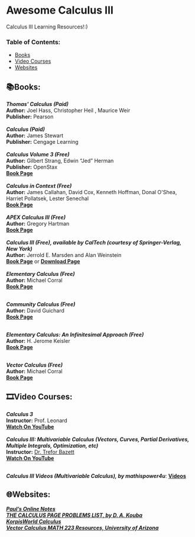 # Awesome Calculus III
Calculus III Learning Resources!:)

### **Table of Contents:**
* [Books](#booksbooks)
* [Video Courses](#film_stripvideo-courses)
* [Websites](#globe_with_meridianswebsites)


## :books:Books:

***Thomas' Calculus (Paid)*** <br />
**Author:** Joel Hass, Christopher Heil , Maurice Weir <br />
**Publisher:** Pearson <br />
 <br />
***Calculus (Paid)*** <br />
**Author:** James Stewart <br />
**Publisher:** Cengage Learning <br />
 <br />
***Calculus Volume 3 (Free)*** <br />
**Author:** Gilbert Strang, Edwin “Jed” Herman <br />
**Publisher:** OpenStax <br />
[**Book Page**](https://openstax.org/details/books/calculus-volume-3) <br />
<br />
***Calculus in Context (Free)*** <br />
**Author:** James Callahan, David Cox, Kenneth Hoffman, Donal O'Shea, Harriet Pollatsek, Lester Senechal <br />
[**Book Page**](http://www.science.smith.edu/~callahan/intromine.html) <br />
  <br />
***APEX Calculus III (Free)*** <br />
**Author:** Gregory Hartman <br />
[**Book Page**](http://www.apexcalculus.com/downloads/) <br />
 <br />
***Calculus III (Free), available by CalTech (courtesy of Springer-Verlag, New York)*** <br />
**Author:** Jerrold E. Marsden and Alan Weinstein <br />
[**Book Page**](http://www.cds.caltech.edu/~marsden/volume/Calculus/) or [**Download Page**](https://authors.library.caltech.edu/25043/) <br />
 <br />
***Elementary Calculus (Free)*** <br />
**Author:** Michael Corral <br />
[**Book Page**](http://www.mecmath.net/calculus/index.html) <br />
<br />

***Community Calculus (Free)*** <br />
**Author:** David Guichard <br />
[**Book Page**](https://www.whitman.edu/mathematics/multivariable/) <br />
<br />

***Elementary Calculus: An Infinitesimal Approach (Free)*** <br />
**Author:** H. Jerome Keisler <br />
[**Book Page**](https://people.math.wisc.edu/~hkeisler/calc.html) <br />
 <br />
 
***Vector Calculus (Free)*** <br />
**Author:** Michael Corral <br />
[**Book Page**](http://www.mecmath.net/) <br />


## :film_strip:Video Courses: 

***Calculus 3*** <br />
**Instructor:** Prof. Leonard <br />
[**Watch On YouTube**](https://youtube.com/playlist?list=PLDesaqWTN6ESk16YRmzuJ8f6-rnuy0Ry7) <br />
<br />
***Calculus III: Multivariable Calculus (Vectors, Curves, Partial Derivatives, Multiple Integrals, Optimization, etc)*** <br />
**Instructor:** [Dr. Trefor Bazett](https://www.uvic.ca/science/math-statistics/people/home/faculty/bazett_trefor.php) <br />
[**Watch On YouTube**](https://youtube.com/playlist?list=PLHXZ9OQGMqxc_CvEy7xBKRQr6I214QJcd) <br />
 <br />

 ***Calculus III Videos (Multivariable Calculus), by mathispower4u***: [**Videos**](https://mathispower4u.com/calc-iii.php) <br />
 
## :globe_with_meridians:Websites:


[***Paul’s Online Notes***](https://tutorial.math.lamar.edu/Classes/CalcIII/CalcIII.aspx) <br />
[***THE CALCULUS PAGE PROBLEMS LIST, by D. A. Kouba***](https://www.math.ucdavis.edu/~kouba/ProblemsList.html) <br />
[***KorpisWorld Calculus***](https://www.korpisworld.com/Mathematics/Calculus%20Maximus/Calculus%20Maximus%20Splash.htm) <br />
[***Vector Calculus MATH 223 Resources, University of Arizona***](https://calculus.math.arizona.edu/math223) <br />
